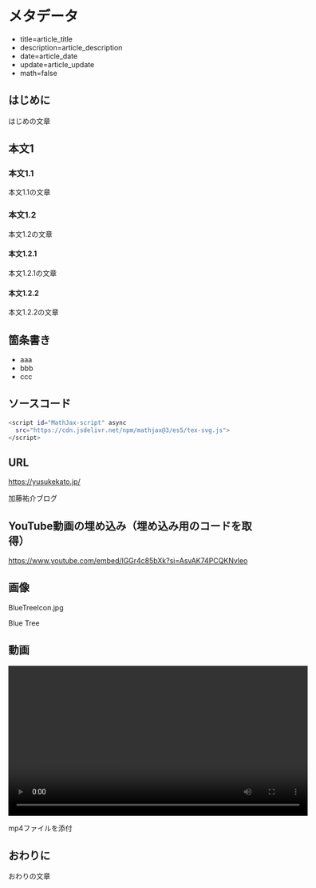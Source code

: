 # メタデータ
- title=article_title
- description=article_description
- date=article_date
- update=article_update
- math=false

## はじめに
はじめの文章

## 本文1

### 本文1.1
本文1.1の文章

### 本文1.2
本文1.2の文章

#### 本文1.2.1
本文1.2.1の文章

#### 本文1.2.2
本文1.2.2の文章

## 箇条書き
- aaa
- bbb
- ccc

## ソースコード
```sh
<script id="MathJax-script" async
  src="https://cdn.jsdelivr.net/npm/mathjax@3/es5/tex-svg.js">
</script>
```

## URL
https://yusukekato.jp/

加藤祐介ブログ

## YouTube動画の埋め込み（埋め込み用のコードを取得）
https://www.youtube.com/embed/lGGr4c85bXk?si=AsvAK74PCQKNvleo

## 画像
BlueTreeIcon.jpg

Blue Tree

## 動画
<video src="../../images/2024/20241026_3.mp4" controls="true" width="600"></video>

mp4ファイルを添付

## おわりに
おわりの文章
